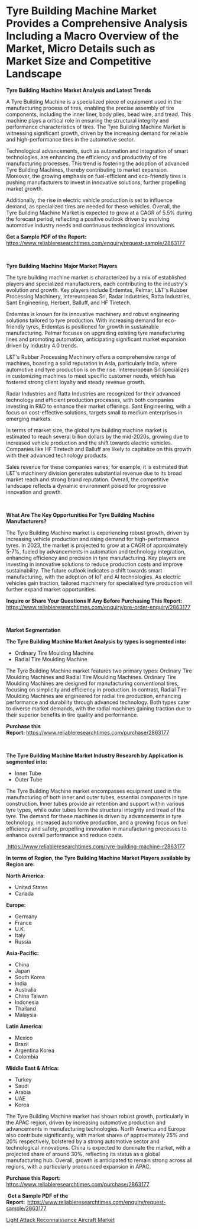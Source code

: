<p><h1>Tyre Building Machine Market Provides a Comprehensive Analysis Including a Macro Overview of the Market, Micro Details such as Market Size and Competitive Landscape</h1></p><p><strong>Tyre Building Machine Market Analysis and Latest Trends</strong></p>
<p><p>A Tyre Building Machine is a specialized piece of equipment used in the manufacturing process of tires, enabling the precise assembly of tire components, including the inner liner, body plies, bead wire, and tread. This machine plays a critical role in ensuring the structural integrity and performance characteristics of tires. The Tyre Building Machine Market is witnessing significant growth, driven by the increasing demand for reliable and high-performance tires in the automotive sector. </p><p>Technological advancements, such as automation and integration of smart technologies, are enhancing the efficiency and productivity of tire manufacturing processes. This trend is fostering the adoption of advanced Tyre Building Machines, thereby contributing to market expansion. Moreover, the growing emphasis on fuel-efficient and eco-friendly tires is pushing manufacturers to invest in innovative solutions, further propelling market growth.</p><p>Additionally, the rise in electric vehicle production is set to influence demand, as specialized tires are needed for these vehicles. Overall, the Tyre Building Machine Market is expected to grow at a CAGR of 5.5% during the forecast period, reflecting a positive outlook driven by evolving automotive industry needs and continuous technological innovations.</p></p>
<p><strong>Get a Sample PDF of the Report:&nbsp;</strong> <a href="https://www.reliableresearchtimes.com/enquiry/request-sample/2863177?utm_campaign=2956&utm_medium=2&utm_source=Github&utm_content=ia&utm_term=12032025&utm_id=tyre-building-machine">https://www.reliableresearchtimes.com/enquiry/request-sample/2863177</a></p>
<p>&nbsp;</p>
<p><strong>Tyre Building Machine Major Market Players</strong></p>
<p><p>The tyre building machine market is characterized by a mix of established players and specialized manufacturers, each contributing to the industry's evolution and growth. Key players include Erdemtas, Pelmar, L&T's Rubber Processing Machinery, Intereuropean Srl, Radar Industries, Ratta Industries, Sant Engineering, Herbert, Balluff, and HF Tiretech.</p><p>Erdemtas is known for its innovative machinery and robust engineering solutions tailored to tyre production. With increasing demand for eco-friendly tyres, Erdemtas is positioned for growth in sustainable manufacturing. Pelmar focuses on upgrading existing tyre manufacturing lines and promoting automation, anticipating significant market expansion driven by Industry 4.0 trends.</p><p>L&T's Rubber Processing Machinery offers a comprehensive range of machines, boasting a solid reputation in Asia, particularly India, where automotive and tyre production is on the rise. Intereuropean Srl specializes in customizing machines to meet specific customer needs, which has fostered strong client loyalty and steady revenue growth.</p><p>Radar Industries and Ratta Industries are recognized for their advanced technology and efficient production processes, with both companies investing in R&D to enhance their market offerings. Sant Engineering, with a focus on cost-effective solutions, targets small to medium enterprises in emerging markets.</p><p>In terms of market size, the global tyre building machine market is estimated to reach several billion dollars by the mid-2020s, growing due to increased vehicle production and the shift towards electric vehicles. Companies like HF Tiretech and Balluff are likely to capitalize on this growth with their advanced technology products.</p><p>Sales revenue for these companies varies; for example, it is estimated that L&T's machinery division generates substantial revenue due to its broad market reach and strong brand reputation. Overall, the competitive landscape reflects a dynamic environment poised for progressive innovation and growth.</p></p>
<p>&nbsp;</p>
<p><strong>What Are The Key Opportunities For Tyre Building Machine Manufacturers?</strong></p>
<p><p>The Tyre Building Machine market is experiencing robust growth, driven by increasing vehicle production and rising demand for high-performance tyres. In 2023, the market is projected to grow at a CAGR of approximately 5-7%, fueled by advancements in automation and technology integration, enhancing efficiency and precision in tyre manufacturing. Key players are investing in innovative solutions to reduce production costs and improve sustainability. The future outlook indicates a shift towards smart manufacturing, with the adoption of IoT and AI technologies. As electric vehicles gain traction, tailored machinery for specialised tyre production will further expand market opportunities.</p></p>
<p><strong>Inquire or Share Your Questions If Any Before Purchasing This Report:</strong> <a href="https://www.reliableresearchtimes.com/enquiry/pre-order-enquiry/2863177?utm_campaign=2956&utm_medium=2&utm_source=Github&utm_content=ia&utm_term=12032025&utm_id=tyre-building-machine">https://www.reliableresearchtimes.com/enquiry/pre-order-enquiry/2863177</a></p>
<p>&nbsp;</p>
<p><strong>Market Segmentation</strong></p>
<p><strong>The Tyre Building Machine Market Analysis by types is segmented into:</strong></p>
<p><ul><li>Ordinary Tire Moulding Machine</li><li>Radial Tire Moulding Machine</li></ul></p>
<p><p>The Tyre Building Machine market features two primary types: Ordinary Tire Moulding Machines and Radial Tire Moulding Machines. Ordinary Tire Moulding Machines are designed for manufacturing conventional tires, focusing on simplicity and efficiency in production. In contrast, Radial Tire Moulding Machines are engineered for radial tire production, enhancing performance and durability through advanced technology. Both types cater to diverse market demands, with the radial machines gaining traction due to their superior benefits in tire quality and performance.</p></p>
<p><strong>Purchase this Report:&nbsp;</strong><a href="https://www.reliableresearchtimes.com/purchase/2863177?utm_campaign=2956&utm_medium=2&utm_source=Github&utm_content=ia&utm_term=12032025&utm_id=tyre-building-machine">https://www.reliableresearchtimes.com/purchase/2863177</a></p>
<p>&nbsp;</p>
<p><strong>The Tyre Building Machine Market Industry Research by Application is segmented into:</strong></p>
<p><ul><li>Inner Tube</li><li>Outer Tube</li></ul></p>
<p><p>The Tyre Building Machine market encompasses equipment used in the manufacturing of both inner and outer tubes, essential components in tyre construction. Inner tubes provide air retention and support within various tyre types, while outer tubes form the structural integrity and tread of the tyre. The demand for these machines is driven by advancements in tyre technology, increased automotive production, and a growing focus on fuel efficiency and safety, propelling innovation in manufacturing processes to enhance overall performance and reduce costs.</p></p>
<p><a href="https://www.reliableresearchtimes.com/tyre-building-machine-r2863177?utm_campaign=2956&utm_medium=2&utm_source=Github&utm_content=ia&utm_term=12032025&utm_id=tyre-building-machine">&nbsp;https://www.reliableresearchtimes.com/tyre-building-machine-r2863177</a></p>
<p><strong>In terms of Region, the Tyre Building Machine Market Players available by Region are:</strong></p>
<p>
    <p> <strong> North America: </strong>
        <ul>
            <li>United States</li>
            <li>Canada</li>
        </ul>
        </p> 
    <p> <strong> Europe: </strong>
        <ul>
            <li>Germany</li>
            <li>France</li>
            <li>U.K.</li>
            <li>Italy</li>
            <li>Russia</li>
        </ul>
        </p> 
    <p> <strong> Asia-Pacific: </strong>
        <ul>
            <li>China</li>
            <li>Japan</li>
            <li>South Korea</li>
            <li>India</li>
            <li>Australia</li>
            <li>China Taiwan</li>
            <li>Indonesia</li>
            <li>Thailand</li>
            <li>Malaysia</li>
        </ul>
        </p> 
    <p> <strong> Latin America: </strong>
        <ul>
            <li>Mexico</li>
            <li>Brazil</li>
            <li>Argentina Korea</li>
            <li>Colombia</li>
        </ul>
        </p> 
    <p> <strong> Middle East & Africa: </strong>
        <ul>
            <li>Turkey</li>
            <li>Saudi</li>
            <li>Arabia</li>
            <li>UAE</li>
            <li>Korea</li>
        </ul>
    </p>
    </p>
<p><p>The Tyre Building Machine market has shown robust growth, particularly in the APAC region, driven by increasing automotive production and advancements in manufacturing technologies. North America and Europe also contribute significantly, with market shares of approximately 25% and 20% respectively, bolstered by a strong automotive sector and technological innovations. China is expected to dominate the market, with a projected share of around 30%, reflecting its status as a global manufacturing hub. Overall, growth is anticipated to remain strong across all regions, with a particularly pronounced expansion in APAC.</p></p>
<p><strong>Purchase this Report: </strong><a href="https://www.reliableresearchtimes.com/purchase/2863177?utm_campaign=2956&utm_medium=2&utm_source=Github&utm_content=ia&utm_term=12032025&utm_id=tyre-building-machine">https://www.reliableresearchtimes.com/purchase/2863177</a></p>
<p>&nbsp;<strong>Get a Sample PDF of the Report:&nbsp;&nbsp;</strong><a href="https://www.reliableresearchtimes.com/enquiry/request-sample/2863177?utm_campaign=2956&utm_medium=2&utm_source=Github&utm_content=ia&utm_term=12032025&utm_id=tyre-building-machine">https://www.reliableresearchtimes.com/enquiry/request-sample/2863177</a></p>
<p><strong></strong></p>
<p><p><a href="https://github.com/carylgrinko/Market-Research-Report-List-1/blob/main/light-attack-reconnaissance-aircraft-market.md?utm_campaign=2956&utm_medium=2&utm_source=Github&utm_content=ia&utm_term=12032025&utm_id=tyre-building-machine">Light Attack Reconnaissance Aircraft Market</a></p></p>